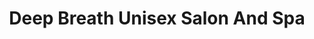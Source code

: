 ---
title: "Deep Breath Unisex Salon And Spa"
url: /bangalore/deep-breath-unisex-salon-and-spa/
shop: Kosmetik
---